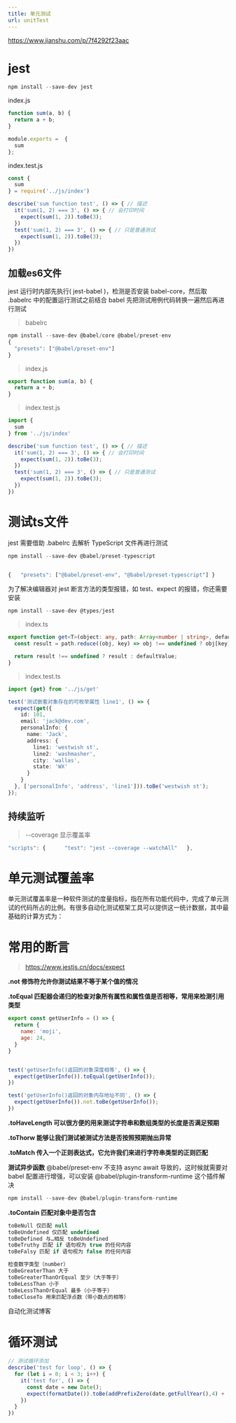 ```yaml
---
title: 单元测试
url: unitTest
---
```


<https://www.jianshu.com/p/7f4292f23aac>



# jest

```javascript
npm install --save-dev jest
```

index.js

```javascript
function sum(a, b) {
  return a + b;
}

module.exports =  {
  sum
};
```

index.test.js

```javascript
const {
  sum
} = require('../js/index')

describe('sum function test', () => { // 描述
  it('sum(1, 2) === 3', () => { // 会打印时间
    expect(sum(1, 2)).toBe(3);
  })
  test('sum(1, 2) === 3', () => { // 只是普通测试
    expect(sum(1, 2)).toBe(3);
  })
})
```



## 加载es6文件

jest 运行时内部先执行( jest-babel )，检测是否安装 babel-core，然后取 .babelrc 中的配置运行测试之前结合 babel 先把测试用例代码转换一遍然后再进行测试

> babelrc

```javascript
npm install --save-dev @babel/core @babel/preset-env
{
  "presets": ["@babel/preset-env"]
}
```

> index.js

```javascript
export function sum(a, b) {
  return a + b;
}
```

> index.test.js

```javascript
import {
  sum
} from '../js/index'

describe('sum function test', () => { // 描述
  it('sum(1, 2) === 3', () => { // 会打印时间
    expect(sum(1, 2)).toBe(3);
  })
  test('sum(1, 2) === 3', () => { // 只是普通测试
    expect(sum(1, 2)).toBe(3);
  })
})
```



# 测试ts文件

jest 需要借助 .babelrc 去解析 TypeScript 文件再进行测试

```javascript
npm install --save-dev @babel/preset-typescript


{   "presets": ["@babel/preset-env", "@babel/preset-typescript"] }
```

为了解决编辑器对 jest 断言方法的类型报错，如 test、expect 的报错，你还需要安装

```javascript
npm install --save-dev @types/jest
```

> index.ts

```typescript
export function get<T>(object: any, path: Array<number | string>, defaultValue?: T): T {
  const result = path.reduce((obj, key) => obj !== undefined ? obj[key] : undefined, object);

  return result !== undefined ? result : defaultValue;
}

```

> index.test.ts

```typescript
import {get} from '../js/get'

test('测试嵌套对象存在的可枚举属性 line1', () => {
  expect(get({
    id: 101,
    email: 'jack@dev.com',
    personalInfo: {
      name: 'Jack',
      address: {
        line1: 'westwish st',
        line2: 'washmasher',
        city: 'wallas',
        state: 'WX'
      }
    }
  }, ['personalInfo', 'address', 'line1'])).toBe('westwish st');
});
```



## 持续监听

> \--coverage 显示覆盖率

```javascript
"scripts": {      "test": "jest --coverage --watchAll"   },
```



# 单元测试覆盖率

单元测试覆盖率是一种软件测试的度量指标，指在所有功能代码中，完成了单元测试的代码所占的比例。有很多自动化测试框架工具可以提供这一统计数据，其中最基础的计算方式为：

# 常用的断言

> <https://www.jestjs.cn/docs/expect>

**.not 修饰符允许你测试结果不等于某个值的情况**

**.toEqual 匹配器会递归的检查对象所有属性和属性值是否相等，常用来检测引用类型**

```javascript
export const getUserInfo = () => {
  return {
    name: 'moji',
    age: 24,
  }
}
```

```javascript

test('getUserInfo()返回的对象深度相等', () => {
  expect(getUserInfo()).toEqual(getUserInfo());
})

test('getUserInfo()返回的对象内存地址不同', () => {
  expect(getUserInfo()).not.toBe(getUserInfo());
})
```

**.toHaveLength 可以很方便的用来测试字符串和数组类型的长度是否满足预期**

**.toThorw 能够让我们测试被测试方法是否按照预期抛出异常**

**.toMatch 传入一个正则表达式，它允许我们来进行字符串类型的正则匹配**

**测试异步函数**
@babel/preset-env 不支持 async await 导致的，这时候就需要对 babel 配置进行增强，可以安装 @babel/plugin-transform-runtime 这个插件解决

```javascript
npm install --save-dev @babel/plugin-transform-runtime
```

**.toContain 匹配对象中是否包含**

```javascript
toBeNull 仅匹配 null
toBeUndefined 仅匹配 undefined
toBeDefined 与…相反 toBeUndefined
toBeTruthy 匹配 if 语句视为 true 的任何内容
toBeFalsy 匹配 if 语句视为 false 的任何内容

检查数字类型（number）
toBeGreaterThan 大于
toBeGreaterThanOrEqual 至少（大于等于）
toBeLessThan 小于
toBeLessThanOrEqual 最多（小于等于）
toBeCloseTo 用来匹配浮点数（带小数点的相等）
```

自动化测试博客

# 循环测试

```typescript
// 测试循环添加
describe('test for loop', () => {
  for (let i = 0; i < 3; i++) {
    it('test for', () => {
      const date = new Date();
      expect(formatDate()).toBe(addPrefixZero(date.getFullYear(),4) + '-' + addPrefixZero((date.getMonth() + 1),2) + '-' + addPrefixZero(date.getDate(),2))
    })
  }
})
```
